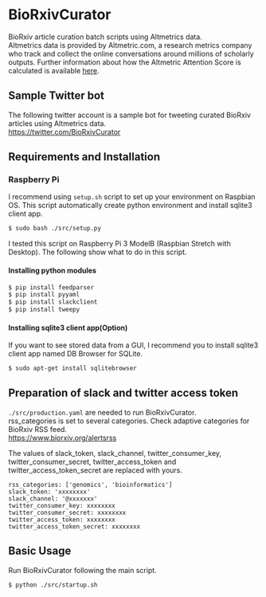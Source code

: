 # BioRxivCurator

BioRxiv article curation batch scripts using Altmetrics data.  
Altmetrics data is provided by Altmetric.com, a research metrics company who track and collect the online conversations around millions of scholarly outputs.
Further information about how the Altmetric Attention Score is calculated is available [here](https://www.altmetric.com/about-altmetrics/the-donut-and-score/).

## Sample Twitter bot

The following twitter account is a sample bot for tweeting curated BioRxiv articles using Altmetrics data.  
https://twitter.com/BioRxivCurator

## Requirements and Installation

### Raspberry Pi

I recommend using `setup.sh` script to set up your environment on Raspbian OS.
This script automatically create python environment and install sqlite3 client app.

```bash
$ sudo bash ./src/setup.py
```

I tested this script on Raspberry Pi 3 ModelB (Raspbian Stretch with Desktop).
The following show what to do in this script.

#### Installing python modules

```bash
$ pip install feedparser
$ pip install pyyaml
$ pip install slackclient
$ pip install tweepy
```

#### Installing sqlite3 client app(Option)

If you want to see stored data from a GUI, I recommend you to install sqlite3 client app named DB Browser for SQLite.

```bash
$ sudo apt-get install sqlitebrowser
```

## Preparation of slack and twitter access token

`./src/production.yaml` are needed to run BioRxivCurator.  
rss_categories is set to several categories. Check adaptive categories for BioRxiv RSS feed.  
https://www.biorxiv.org/alertsrss

The values of slack_token, slack_channel, twitter_consumer_key, twitter_consumer_secret, twitter_access_token and twitter_access_token_secret are replaced with yours.

```
rss_categories: ['genomics', 'bioinformatics']
slack_token: 'xxxxxxxx'
slack_channel: '@xxxxxxx'
twitter_consumer_key: xxxxxxxx
twitter_consumer_secret: xxxxxxxx
twitter_access_token: xxxxxxxx
twitter_access_token_secret: xxxxxxxx
```

## Basic Usage

Run BioRxivCurator following the main script.

```
$ python ./src/startup.sh
```
